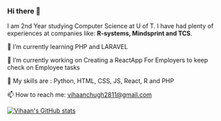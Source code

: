 ### Hi there 👋
I am 2nd Year studying Computer Science at U of T. I have had plenty of experiences at companies like: **R-systems, Mindsprint and TCS**. 


🌱 I’m currently learning PHP and LARAVEL

🔭 I’m currently working on Creating a ReactApp For Employers to keep check on Employee tasks

🎯 My skills are : Python, HTML, CSS, JS, React, R and PHP

📫 How to reach me: vihaanchugh2811@gmail.com


[![Vihaan's GitHub stats](https://github-readme-stats.vercel.app/api?username=vivic04)](https://github.com/anuraghazra/github-readme-stats)
<!--



**vivic04/vivic04** is a ✨ _special_ ✨ repository because its `README.md` (this file) appears on your GitHub profile.

Here are some ideas to get you started:

- 🔭 I’m currently working on ...
- 🌱 I’m currently learning ...
- 👯 I’m looking to collaborate on ...
- 🤔 I’m looking for help with ...
- 💬 Ask me about ...
- 📫 How to reach me: ...
- 😄 Pronouns: ...
- ⚡ Fun fact: ...
-->
